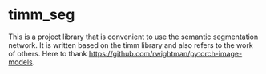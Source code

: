 # timm_seg
This is a project library that is convenient to use the semantic segmentation network. 
It is written based on the timm library and also refers to the work of others. 
Here to thank https://github.com/rwightman/pytorch-image-models.
